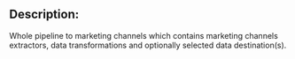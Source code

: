 ## Description:
Whole pipeline to marketing channels which contains marketing channels extractors, data transformations and optionally selected data destination(s).
